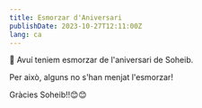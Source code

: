```yaml
---
title: Esmorzar d'Aniversari
publishDate: 2023-10-27T12:11:00Z
lang: ca
---
```


🎂 Avuí teniem esmorzar de l'aniversari de Soheib.

Per això, alguns no s'han menjat l'esmorzar!

Gràcies Soheib!!😊😊
